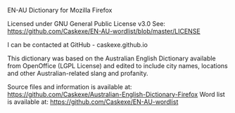 EN-AU Dictionary for Mozilla Firefox

Licensed under GNU General Public License v3.0
See: https://github.com/Caskexe/EN-AU-wordlist/blob/master/LICENSE

I can be contacted at GitHub - caskexe.github.io

This dictionary was based on the Australian English Dictionary available from OpenOffice (LGPL License) and edited to include city names, locations and other Australian-related slang and profanity. 

Source files and information is available at: https://github.com/Caskexe/Australian-English-Dictionary-Firefox
Word list is available at: https://github.com/Caskexe/EN-AU-wordlist